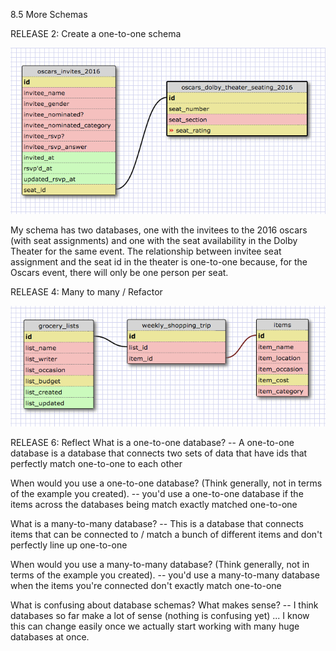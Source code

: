 8.5 More Schemas

RELEASE 2: Create a one-to-one schema

![alt_text](imgs/one-to-one.png "One-to-one schema")

My schema has two databases, one with the invitees to the 2016 oscars (with seat assignments) and one with the seat availability in the Dolby Theater for the same event. The relationship between invitee seat assignment and the seat id in the theater is one-to-one because, for the Oscars event, there will only be one person per seat.

RELEASE 4: Many to many / Refactor

![alt_text](imgs/many-to-many.png "Many-to-many schema")

RELEASE 6: Reflect
What is a one-to-one database? -- A one-to-one database is a database that connects two sets of data that have ids that perfectly match one-to-one to each other

When would you use a one-to-one database? (Think generally, not in terms of the example you created). -- you'd use a one-to-one database if the items across the databases being match exactly matched one-to-one

What is a many-to-many database? -- This is a database that connects items that can be connected to / match a bunch of different items and don't perfectly line up one-to-one

When would you use a many-to-many database? (Think generally, not in terms of the example you created). -- you'd use a many-to-many database when the items you're connected don't exactly match one-to-one

What is confusing about database schemas? What makes sense? -- I think databases so far make a lot of sense (nothing is confusing yet) ... I know this can change easily once we actually start working with many huge databases at once.


